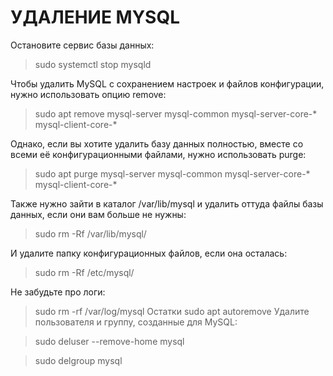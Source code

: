# УДАЛЕНИЕ MYSQL
Остановите сервис базы данных:

> sudo systemctl stop mysqld

Чтобы удалить MySQL с сохранением настроек и файлов конфигурации, нужно использовать опцию remove:

> sudo apt remove mysql-server mysql-common mysql-server-core-* mysql-client-core-*

Однако, если вы хотите удалить базу данных полностью, вместе со всеми её конфигурационными файлами, нужно использовать purge:

> sudo apt purge mysql-server mysql-common mysql-server-core-* mysql-client-core-*

Также нужно зайти в каталог /var/lib/mysql и удалить оттуда файлы базы данных, если они вам больше не нужны:

> sudo rm -Rf /var/lib/mysql/

И удалите папку конфигурационных файлов, если она осталась:

> sudo rm -Rf /etc/mysql/

Не забудьте про логи:

> sudo rm -rf /var/log/mysql
Остатки
> sudo apt autoremove
Удалите пользователя и группу, созданные для MySQL:

> sudo deluser --remove-home mysql

> sudo delgroup mysql